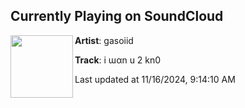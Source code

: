 ## Currently Playing on SoundCloud

[<img align="left" width="100" src="https://i1.sndcdn.com/artworks-Guykwz6pmQMEnxQz-UJTXIg-t500x500.jpg">](https://soundcloud.com/gasoiid/i-wan-u-2-kno)

**Artist**: gasoiid 

**Track**: i ɯαn u 2 kn0

Last updated at 11/16/2024, 9:14:10 AM

